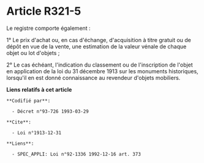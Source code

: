 # Article R321-5

Le registre comporte également :

1° Le prix d'achat ou, en cas d'échange, d'acquisition à titre gratuit ou de dépôt en vue de la vente, une estimation de la
valeur vénale de chaque objet ou lot d'objets ;

2° Le cas échéant, l'indication du classement ou de l'inscription de l'objet en application de la loi du 31 décembre 1913 sur
les monuments historiques, lorsqu'il en est donné connaissance au revendeur d'objets mobiliers.

**Liens relatifs à cet article**

	**Codifié par**:

	  - Décret n°93-726 1993-03-29

	**Cite**:

	  - Loi n°1913-12-31

	**Liens**:

	  - SPEC_APPLI: Loi n°92-1336 1992-12-16 art. 373
